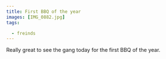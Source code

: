 ```yaml
---
title: First BBQ of the year
images: [IMG_0882.jpg]
tags:

  - freinds
---
```

Really great to see the gang today for the first BBQ of the year. 